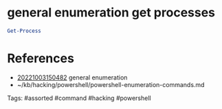 # general enumeration get processes
```powershell
Get-Process
```

# References
- [20221003150482](/zet/20221003150482/README.md) general enumeration
- ~/kb/hacking/powershell/powershell-enumeration-commands.md

Tags:
    #assorted #command #hacking #powershell

